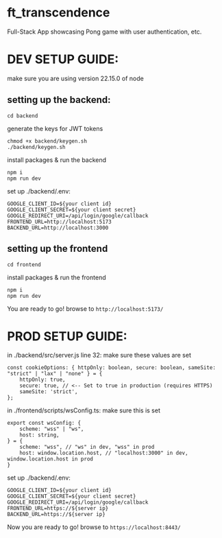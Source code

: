 # ft_transcendence
Full-Stack App showcasing Pong game with user authentication, etc.

# DEV SETUP GUIDE:
make sure you are using version 22.15.0 of node
## setting up the backend:
```
cd backend
```
generate the keys for JWT tokens
``` 
chmod +x backend/keygen.sh
./backend/keygen.sh
```
install packages & run the backend
```
npm i
npm run dev
```
set up ./backend/.env:
```
GOOGLE_CLIENT_ID=${your client id}
GOOGLE_CLIENT_SECRET=${your client secret}
GOOGLE_REDIRECT_URI=/api/login/google/callback
FRONTEND_URL=http://localhost:5173
BACKEND_URL=http://localhost:3000
```
## setting up the frontend
```
cd frontend
```
install packages & run the frontend
```
npm i
npm run dev
```
You are ready to go! browse to ``http://localhost:5173/``

# PROD SETUP GUIDE:
in ./backend/src/server.js line 32: make sure these values are set
```
const cookieOptions: { httpOnly: boolean, secure: boolean, sameSite: "strict" | "lax" | "none" } = {
	httpOnly: true,
	secure: true, // <-- Set to true in production (requires HTTPS)
	sameSite: 'strict',
};
```
in ./frontend/scripts/wsConfig.ts: make sure this is set
```
export const wsConfig: {
	scheme: "wss" | "ws",
	host: string,
} = {
	scheme: "wss", // "ws" in dev, "wss" in prod
	host: window.location.host, // "localhost:3000" in dev, window.location.host in prod
}
```
set up ./backend/.env:
```
GOOGLE_CLIENT_ID=${your client id}
GOOGLE_CLIENT_SECRET=${your client secret}
GOOGLE_REDIRECT_URI=/api/login/google/callback
FRONTEND_URL=https://${server ip}
BACKEND_URL=https://${server ip}
```


Now you are ready to go! browse to ``https://localhost:8443/``